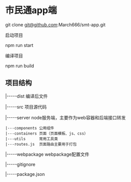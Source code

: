 市民通app端
================

git clone git@github.com:March666/smt-app.git

启动项目

npm run start


编译项目

npm run build


项目结构
-----------------

  |-----dist  编译后文件
  
  |-----src   项目源代码
  
  |-----server node服务端，主要作为web容器和后端接口转发 
  
    |---components 公用组件 
    |---containers 页面（页面模板、js、css）
    |---utils      常用工具类
    |---routes.js  页面路由主要用于打包
  |-----webpackage webpackage配置文件
  
  |-----gitignore
  
  |-----package.json
  